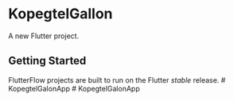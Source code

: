# KopegtelGallon

A new Flutter project.

## Getting Started

FlutterFlow projects are built to run on the Flutter _stable_ release.
#   K o p e g t e l G a l o n A p p  
 #   K o p e g t e l G a l o n A p p  
 